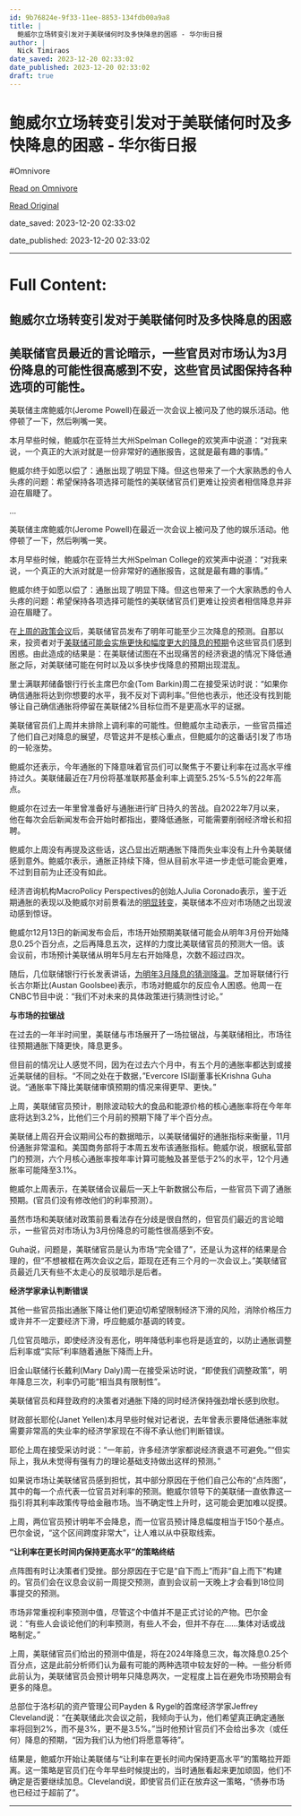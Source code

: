 ```yaml
---
id: 9b76824e-9f33-11ee-8853-134fdb00a9a8
title: |
  鲍威尔立场转变引发对于美联储何时及多快降息的困惑 - 华尔街日报
author: |
  Nick Timiraos
date_saved: 2023-12-20 02:33:02
date_published: 2023-12-20 02:33:02
draft: true
---
```


# 鲍威尔立场转变引发对于美联储何时及多快降息的困惑 - 华尔街日报
#Omnivore

[Read on Omnivore](https://omnivore.app/me/-18c873507ee)

[Read Original](https://cn.wsj.com/amp/articles/%E9%B2%8D%E5%A8%81%E5%B0%94%E7%AB%8B%E5%9C%BA%E8%BD%AC%E5%8F%98%E5%BC%95%E5%8F%91%E5%AF%B9%E4%BA%8E%E7%BE%8E%E8%81%94%E5%82%A8%E4%BD%95%E6%97%B6%E5%8F%8A%E5%A4%9A%E5%BF%AB%E9%99%8D%E6%81%AF%E7%9A%84%E5%9B%B0%E6%83%91-0291a98e)

date_saved: 2023-12-20 02:33:02

date_published: 2023-12-20 02:33:02

--- 

# Full Content: 

##  鲍威尔立场转变引发对于美联储何时及多快降息的困惑

## 美联储官员最近的言论暗示，一些官员对市场认为3月份降息的可能性很高感到不安，这些官员试图保持各种选项的可能性。

美联储主席鲍威尔(Jerome Powell)在最近一次会议上被问及了他的娱乐活动。他停顿了一下，然后咧嘴一笑。

本月早些时候，鲍威尔在亚特兰大州Spelman College的欢笑声中说道：“对我来说，一个真正的大派对就是一份非常好的通胀报告，这就是最有趣的事情。”

鲍威尔终于如愿以偿了：通胀出现了明显下降。但这也带来了一个大家熟悉的令人头疼的问题：希望保持各项选择可能性的美联储官员们更难让投资者相信降息并非迫在眉睫了。

...

美联储主席鲍威尔(Jerome Powell)在最近一次会议上被问及了他的娱乐活动。他停顿了一下，然后咧嘴一笑。

本月早些时候，鲍威尔在亚特兰大州Spelman College的欢笑声中说道：“对我来说，一个真正的大派对就是一份非常好的通胀报告，这就是最有趣的事情。”

鲍威尔终于如愿以偿了：通胀出现了明显下降。但这也带来了一个大家熟悉的令人头疼的问题：希望保持各项选择可能性的美联储官员们更难让投资者相信降息并非迫在眉睫了。

在[上周的政策会议](https://cn.wsj.com/articles/CN-FED-20231214071258)后，美联储官员发布了明年可能至少三次降息的预测。自那以来，投资者对于[美联储可能会实施更快和幅度更大的降息的预期](https://cn.wsj.com/articles/CN-FED-20231211140524)令这些官员们感到困惑。由此造成的结果是：在美联储试图在不出现痛苦的经济衰退的情况下降低通胀之际，对美联储可能在何时以及以多快步伐降息的预期出现混乱。

里士满联邦储备银行行长主席巴尔金(Tom Barkin)周二在接受采访时说：“如果你确信通胀将达到你想要的水平，我不反对下调利率。”但他也表示，他还没有找到能够让自己确信通胀将停留在美联储2%目标位而不是更高水平的证据。

美联储官员们上周并未排除上调利率的可能性。但鲍威尔主动表示，一些官员描述了他们自己对降息的展望，尽管这并不是核心重点，但鲍威尔的这番话引发了市场的一轮涨势。

鲍威尔还表示，今年通胀的下降意味着官员们可以聚焦于不要让利率在过高水平维持过久。美联储最近在7月份将基准联邦基金利率上调至5.25%-5.5%的22年高点。

鲍威尔在过去一年里曾准备好与通胀进行旷日持久的苦战。自2022年7月以来，他在每次会后新闻发布会开始时都指出，要降低通胀，可能需要削弱经济增长和招聘。

鲍威尔上周没有再提及这些话，这凸显出近期通胀下降而失业率没有上升令美联储感到意外。鲍威尔表示，通胀正持续下降，但从目前水平进一步走低可能会更难，不过到目前为止还没有如此。

经济咨询机构MacroPolicy Perspectives的创始人Julia Coronado表示，鉴于近期通胀的表现以及鲍威尔对前景看法的[明显转变](https://cn.wsj.com/articles/CN-FED-20230911151418)，美联储本不应对市场随之出现波动感到惊讶。

鲍威尔12月13日的新闻发布会后，市场开始预期美联储可能会从明年3月份开始降息0.25个百分点，之后再降息五次，这样的力度比美联储官员的预测大一倍。该会议前，市场预计美联储从明年5月左右开始降息，次数不超过四次。

随后，几位联储银行行长发表讲话，[为明年3月降息的猜测降温](https://cn.wsj.com/articles/CN-FED-20231218092425)。芝加哥联储行行长古尔斯比(Austan Goolsbee)表示，市场对鲍威尔的反应令人困惑。他周一在CNBC节目中说：“我们不对未来的具体政策进行猜测性讨论。”

**与市场的拉锯战**

在过去的一年半时间里，美联储与市场展开了一场拉锯战，与美联储相比，市场往往预期通胀下降更快，降息更多。

但目前的情况让人感觉不同，因为在过去六个月中，有五个月的通胀率都达到或接近美联储的目标。“不同之处在于数据，”Evercore ISI副董事长Krishna Guha说。“通胀率下降比美联储审慎预期的情况来得更早、更快。”

上周，美联储官员预计，剔除波动较大的食品和能源价格的核心通胀率将在今年年底将达到3.2%，比他们三个月前的预期下降了半个百分点。

美联储上周召开会议期间公布的数据暗示，以美联储偏好的通胀指标来衡量，11月份通胀非常温和。美国商务部将于本周五发布该通胀指标。鲍威尔说，根据私营部门的预测，六个月核心通胀率按年率计算可能触及甚至低于2%的水平，12个月通胀率可能降至3.1%。

鲍威尔上周表示，在美联储会议最后一天上午新数据公布后，一些官员下调了通胀预期。(官员们没有修改他们的利率预测）。

虽然市场和美联储对政策前景看法存在分歧是很自然的，但官员们最近的言论暗示，一些官员对市场认为3月份降息的可能性很高感到不安。

Guha说，问题是，美联储官员是认为市场“完全错了”，还是认为这样的结果是合理的，但“不想被框在两次会议之后，距现在还有三个月的一次会议上。”美联储官员最近几天有些不太走心的反驳暗示是后者。

**经济学家承认判断错误**

其他一些官员指出通胀下降让他们更迫切希望限制经济下滑的风险，消除价格压力或许并不一定要经济下滑，呼应鲍威尔基调的转变。

几位官员暗示，即使经济没有恶化，明年降低利率也将是适宜的，以防止通胀调整后利率或“实际”利率随着通胀下降而上升。

旧金山联储行长戴利(Mary Daly)周一在接受采访时说，“即使我们调整政策”，明年降息三次，利率仍可能“相当具有限制性”。

美联储官员和拜登政府的决策者对通胀下降的同时经济保持强劲增长感到欣慰。

财政部长耶伦(Janet Yellen)本月早些时候对记者说，去年曾表示要降低通胀率就需要非常高的失业率的经济学家现在不得不承认他们判断错误。

耶伦上周在接受采访时说：“一年前，许多经济学家都说经济衰退不可避免。”“但实际上，我从未觉得有强有力的理论基础支持做出这样的预测。”

如果说市场让美联储官员感到担忧，其中部分原因在于他们自己公布的“点阵图”，其中的每一个点代表一位官员对利率的预测。鲍威尔领导下的美联储一直依靠这一指引将其利率政策传导给金融市场。当不确定性上升时，这可能会更加难以捉摸。

上周，两位官员预计明年不会降息，而一位官员预计降息幅度相当于150个基点。巴尔金说，“这个区间跨度非常大”，让人难以从中获取线索。

**“让利率在更长时间内保持更高水平”的策略终结**

点阵图有时让决策者们受挫。部分原因在于它是“自下而上”而非“自上而下”构建的。官员们会在议息会议前一周提交预测，直到会议前一天晚上才会看到18位同事提交的预测。

市场非常重视利率预测中值，尽管这个中值并不是正式讨论的产物。巴尔金说：“有些人会谈论他们的利率预测，有些人不会，但并不存在……集体对话或战略制定。”

上周，美联储官员们给出的预测中值是，将在2024年降息三次，每次降息0.25个百分点，这是此前分析师们认为最有可能的两种选项中较友好的一种。一些分析师此前认为，美联储官员会预计明年只降息两次，一定程度上旨在避免市场预期会有更多的降息。

总部位于洛杉矶的资产管理公司Payden & Rygel的首席经济学家Jeffrey Cleveland说：“在美联储此次会议之前，我倾向于认为，他们希望真正确定通胀率将回到2%，而不是3%，更不是3.5%。”当时他预计官员们不会给出多次（或任何）降息的预期，“因为我们认为他们将愿意等待”。

结果是，鲍威尔开始让美联储与“让利率在更长时间内保持更高水平”的策略拉开距离。这一策略是官员们在今年早些时候提出的，当时通胀看起来更加顽固，他们不确定是否要继续加息。Cleveland说，即使官员们正在放弃这一策略，“债券市场也已经过于超前了”。

---

